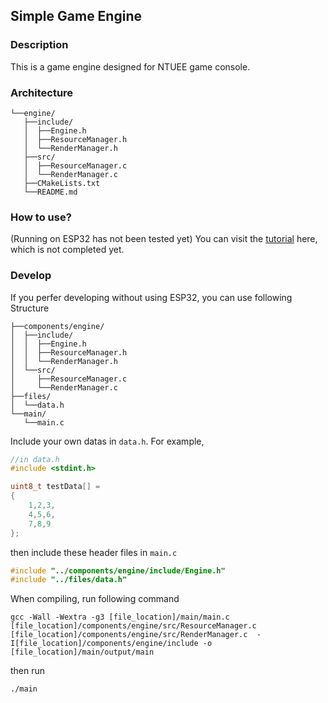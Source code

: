 ## Simple Game Engine

### Description

This is a game engine designed for NTUEE game console.

### Architecture

```
└──engine/
   ├──include/
   │  ├──Engine.h
   │  ├──ResourceManager.h
   │  └──RenderManager.h
   ├──src/
   │  ├──ResourceManager.c
   │  └──RenderManager.c
   ├──CMakeLists.txt
   └──README.md
```

### How to use?

(Running on ESP32 has not been tested yet)
You can visit the [tutorial](https://hackmd.io/@uzF57KwOT5SnkVGD3Ppheg/Bkq8tLnLC) here, which is not completed yet.

### Develop

If you perfer developing without using ESP32, you can use following Structure

```
├──components/engine/
│  ├──include/
│  │  ├──Engine.h
│  │  ├──ResourceManager.h
│  │  └──RenderManager.h
│  └──src/
│     ├──ResourceManager.c
│     └──RenderManager.c
├──files/
│  └──data.h
└──main/
   └──main.c
```
Include your own datas in `data.h`. For example,
```C
//in data.h
#include <stdint.h>

uint8_t testData[] = 
{
    1,2,3,
    4,5,6,
    7,8,9
};
```
then include these header files in `main.c`
```C
#include "../components/engine/include/Engine.h"
#include "../files/data.h"
```
When compiling, run following command
```
gcc -Wall -Wextra -g3 [file_location]/main/main.c [file_location]/components/engine/src/ResourceManager.c [file_location]/components/engine/src/RenderManager.c  -I[file_location]/components/engine/include -o [file_location]/main/output/main
```
then run
```
./main
```
